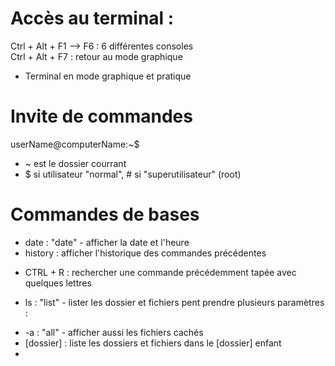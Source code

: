 # Accès au terminal :
Ctrl + Alt + F1 --> F6   : 6 différentes consoles  
Ctrl + Alt + F7 : retour au mode graphique  
+ Terminal en mode graphique et pratique

# Invite de commandes
userName@computerName:~$  
 - ~ est le dossier courrant
 - $ si utilisateur "normal", # si "superutilisateur" (root)

# Commandes de bases
 - date : "date" - afficher la date et l'heure
 - history : afficher l'historique des commandes précédentes
  * CTRL + R : rechercher une commande précédemment tapée avec quelques lettres
 - ls : "list" - lister les dossier et fichiers pent prendre plusieurs paramètres :
  * -a : "all" - afficher aussi les fichiers cachés
  * [dossier] : liste les dossiers et fichiers dans le [dossier] enfant
  * 
